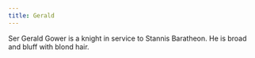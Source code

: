 ```yaml
---
title: Gerald
---
```


Ser Gerald Gower is a knight in service to Stannis Baratheon. He is broad and bluff with blond hair.


